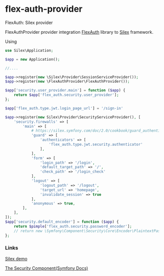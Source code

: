 # flex-auth-provider
FlexAuth: Silex provider

FlexAuthProvider provider integration [FlexAuth](https://github.com/linkorb/flex-auth) library to [Silex](https://silex.symfony.com) framework.

Using
```php
use Silex\Application;

$app = new Application();

//....

$app->register(new \Silex\Provider\SessionServiceProvider());
$app->register(new \FlexAuthProvider\FlexAuthProvider());

$app['security.user_provider.main'] = function ($app) {
    return $app['flex_auth.security.user_provider'];
};

$app['flex_auth.type.jwt.login_page_url'] = '/sign-in'

$app->register(new Silex\Provider\SecurityServiceProvider(), [
    'security.firewalls' => [
        'main' => [
            # https://silex.symfony.com/doc/2.0/cookbook/guard_authentication.html
            'guard' => [
                'authenticators' => [
                    'flex_auth.type.jwt.security.authenticator'
                ],
            ],
            'form' => [
                'login_path' => '/login',
                'default_target_path' => '/',
                'check_path' => '/login_check'
            ],
            'logout' => [
                'logout_path' => '/logout',
                'target_url' => 'homepage',
                'invalidate_session' => true
            ],
            'anonymous' => true,
        ],
    ],
]);
$app['security.default_encoder'] = function ($app) {
    return $pimple['flex_auth.security.password_encoder'];
    // return new \Symfony\Component\Security\Core\Encoder\PlaintextPasswordEncoder();
};

```

### Links

[Silex demo](https://github.com/linkorb/flex-auth-provider-demo)

[The Security Component(Symfony Docs)](https://symfony.com/doc/current/components/security.html)